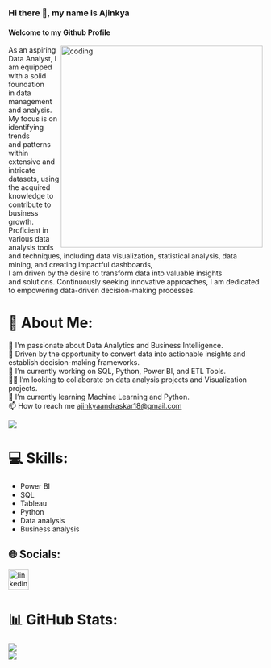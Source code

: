 ### Hi there 👋, my name is Ajinkya
#### Welcome to my Github Profile

<img align="right" alt="coding" width="400" src="https://www.caxsol.com/assets/img/data-analysis.gif">

As an aspiring Data Analyst, I am equipped with a solid foundation <br> in data management and analysis. My focus is on identifying trends <br> and patterns within extensive and intricate datasets, using the acquired knowledge to contribute to business growth. Proficient in various data analysis tools and techniques, including data visualization, statistical analysis, data mining, and creating impactful dashboards, <br> I am driven by the desire to transform data into valuable insights <br> and solutions. Continuously seeking innovative approaches, I am dedicated to empowering data-driven decision-making processes.

# 💫 About Me:
👀 I'm passionate about Data Analytics and Business Intelligence.<br>
🎯 Driven by the opportunity to convert data into actionable insights and establish decision-making frameworks. <br>
🔭 I’m currently working on SQL, Python, Power BI, and ETL Tools. <br>
👯‍♂️ I’m looking to collaborate on data analysis projects and Visualization projects. <br>
🌱 I’m currently learning Machine Learning and Python. <br>
📫 How to reach me ajinkyaandraskar18@gmail.com

[![](https://visitcount.itsvg.in/api?id=AjinkyaAndraskar&icon=0&color=0)](https://visitcount.itsvg.in)

# 💻 Skills: 
* Power BI
* SQL
* Tableau
* Python
* Data analysis
* Business analysis 

## 🌐 Socials:
[<img src='https://upload.wikimedia.org/wikipedia/commons/c/ca/LinkedIn_logo_initials.png' alt='linkedin' height='40'>](https://www.linkedin.com/in/ajinkya-andraskar-53637b154///)

# 📊 GitHub Stats:
![](https://github-readme-stats.vercel.app/api?username=AjinkyaAndraskar&theme=radical&hide_border=true&include_all_commits=false&count_private=false)<br/>
![](https://github-readme-streak-stats.herokuapp.com/?user=AjinkyaAndraskar&theme=radical&hide_border=true)


